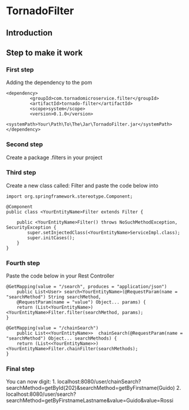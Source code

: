 # TornadoFilter

## Introduction


## Step to make it work
### First step

Adding the dependency to the pom
```
<dependency>
         <groupId>com.tornadomicroservice.filter</groupId>
         <artifactId>tornado-filter</artifactId>
         <scope>system</scope>
         <version>0.1.0</version>
         <systemPath>Your\Path\To\The\Jar\TornadoFilter.jar</systemPath>
</dependency>
```

### Second step
Create a package .filters in your project


### Third step
Create a new class called: <YourEntityName>Filter and paste the code below into

```
import org.springframework.stereotype.Component;

@Component
public class <YourEntityName>Filter extends Filter {
	
	public <YourEntityName>Filter() throws NoSuchMethodException, SecurityException {
		super.setInjectedClass(<YourEntityName>ServiceImpl.class);
		super.initCases();
	}
}
```

### Fourth step
Paste the code below in your Rest Controller
```
@GetMapping(value = "/search", produces = "application/json")
	public List<User> search<YourEntityName>(@RequestParam(name = "searchMethod") String searchMethod,
	@RequestParam(name = "value") Object... params) {	
	return (List<YourEntityName>) <YourEntityName>Filter.filter(searchMethod, params);
}

@GetMapping(value = "/chainSearch")
	public List<<YourEntityName>>  chainSearch(@RequestParam(name = "searchMethod") Object... searchMethods) {
	return (List<<YourEntityName>>) <YourEntityName>Filter.chainFilter(searchMethods);
}
```
### Final step
You can now digit:
	1. localhost:8080/user/chainSearch?searchMethod=getById(202)&searchMethod=getByFirstname(Guido)
	2. localhost:8080/user/search?searchMethod=getByFirstnameLastname&value=Guido&value=Rossi













